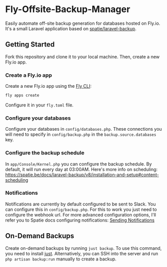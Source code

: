 # Fly-Offsite-Backup-Manager

Easily automate off-site backup generation for databases hosted on Fly.io. It's a small Laravel application based
on [spatie/laravel-backup](https://github.com/spatie/laravel-backup).

## Getting Started

Fork this repository and clone it to your local machine. Then, create a new Fly.io app.

### Create a Fly.io app

Create a new Fly.io app using the [Fly CLI](https://fly.io/docs/flyctl/installing/):

```bash
fly apps create
```

Configure it in your `fly.toml` file.

### Configure your databases

Configure your databases in `config/databases.php`. These connections you will need to specify in `config/backup.php` in
the `backup.source.databases` key.

### Configure the backup schedule

In `app/Console/Kernel.php` you can configure the backup schedule. By default, it will run every day at 03:00AM. Here's
more info on scheduling: https://spatie.be/docs/laravel-backup/v8/installation-and-setup#content-scheduling

### Notifications

Notifications are currently by default configured to be sent to Slack. You can configure this in `config/backup.php`.
For this to work you just need to configure the webhook url. For more advanced configuration options, I'll refer you to
Spatie docs configuring
notifications: [Sending Notifications](https://spatie.be/docs/laravel-backup/v8/sending-notifications/overview)

## On-Demand Backups

Create on-demand backups by running `just backup`. To use this command, you need to
install [just](https://github.com/casey/just). Alternatively, you can SSH into the server and
run `php artisan backup:run` manually to create a backup.
